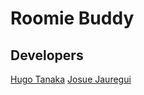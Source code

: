 # Roomie Buddy

## Developers

[Hugo Tanaka](https://github.com/AlphaIru)
[Josue Jauregui](https://github.com/Jojauregui)
